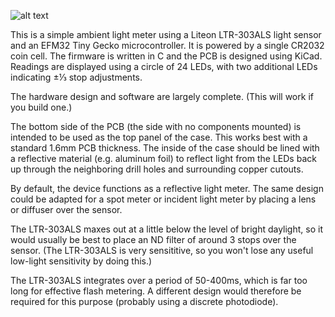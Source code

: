 ![alt text](https://user-images.githubusercontent.com/120347/83353458-a2a74500-a34a-11ea-92e3-68c57e3f8b9e.jpg)

This is a simple ambient light meter using a Liteon LTR-303ALS light sensor and an EFM32 Tiny Gecko microcontroller.
It is powered by a single CR2032 coin cell.
The firmware is written in C and the PCB is designed using KiCad.
Readings are displayed using a circle of 24 LEDs, with two additional LEDs indicating ±⅓ stop adjustments.

The hardware design and software are largely complete. (This will work if you build one.)

The bottom side of the PCB (the side with no components mounted) is intended to be used as the top panel of the case.
This works best with a standard 1.6mm PCB thickness.
The inside of the case should be lined with a reflective material (e.g. aluminum foil) to reflect light from the LEDs back up through the neighboring drill holes and surrounding copper cutouts.

By default, the device functions as a reflective light meter.
The same design could be adapted for a spot meter or incident light meter by
placing a lens or diffuser over the sensor.

The LTR-303ALS maxes out at a little below the level of bright daylight, so it would usually be best to place an ND filter of around 3 stops over the sensor.
(The LTR-303ALS is very sensititive, so you won't lose any useful low-light sensitivity by doing this.)

The LTR-303ALS integrates over a period of 50-400ms, which is far too long for effective flash metering.
A different design would therefore be required for this purpose (probably using a discrete photodiode).
